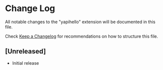 # Change Log

All notable changes to the "yapihello" extension will be documented in this file.

Check [Keep a Changelog](http://keepachangelog.com/) for recommendations on how to structure this file.

## [Unreleased]

- Initial release